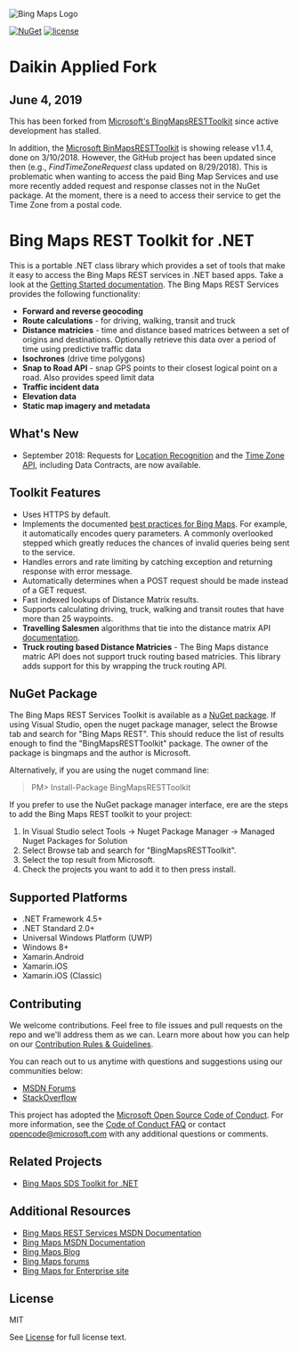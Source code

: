 ![Bing Maps Logo](https://github.com/Microsoft/Bing-Maps-V8-TypeScript-Definitions/blob/master/images/BingMapsLogoTeal.png)

[![NuGet](https://img.shields.io/badge/NuGet-1.1.4-blue.svg)](https://www.nuget.org/packages/BingMapsRESTToolkit)
[![license](https://img.shields.io/badge/license-MIT-yellow.svg)](https://github.com/Microsoft/BingMapsRESTToolkit/blob/master/LICENSE.md)

# Daikin Applied Fork

## June 4, 2019
This has been forked from [Microsoft's BingMapsRESTToolkit](https://github.com/microsoft/BingMapsRESTToolkit) since active development has stalled.  

In addition, the [Microsoft BinMapsRESTToolkit](https://www.nuget.org/packages/BingMapsRESTToolkit/) is showing release v1.1.4, done on 3/10/2018.  However, the GitHub
project has been updated since then (e.g., *FindTimeZoneRequest* class updated on 8/29/2018).  This is problematic when wanting to access the paid Bing Map Services
and use more recently added request and response classes not in the NuGet package.  At the moment, there is a need to access their service to get the Time Zone from a postal code.

# Bing Maps REST Toolkit for .NET 

This is a portable .NET class library which provides a set of tools that make it easy to access the Bing Maps REST services in .NET based apps. Take a look at the [Getting Started documentation](https://github.com/Microsoft/BingMapsRESTToolkit/blob/master/Docs/Getting%20Started.md). The Bing Maps REST Services provides the following functionality:

* **Forward and reverse geocoding**
* **Route calculations** - for driving, walking, transit and truck
* **Distance matricies** - time and distance based matrices between a set of origins and destinations. Optionally retrieve this data over a period of time using predictive traffic data
* **Isochrones** (drive time polygons)
* **Snap to Road API** - snap GPS points to their closest logical point on a road. Also provides speed limit data
* **Traffic incident data**
* **Elevation data**
* **Static map imagery and metadata**

## What's New

* September 2018: Requests for [Location Recognition](https://msdn.microsoft.com/en-US/library/mt847173.aspx) and the [Time Zone API](https://msdn.microsoft.com/en-us/library/mt829726.aspx), including Data Contracts, are now available.

## Toolkit Features

* Uses HTTPS by default.
* Implements the documented [best practices for Bing Maps](https://msdn.microsoft.com/en-us/library/dn894107.aspx). For example, it automatically encodes query parameters. A commonly overlooked stepped which greatly reduces the chances of invalid queries being sent to the service.
* Handles errors and rate limiting by catching exception and returning response with error message.
* Automatically determines when a POST request should be made instead of a GET request.
* Fast indexed lookups of Distance Matrix results.
* Supports calculating driving, truck, walking and transit routes that have more than 25 waypoints.
* **Travelling Salesmen** algorithms that tie into the distance matrix API [documentation](https://github.com/Microsoft/BingMapsRESTToolkit/blob/master/Docs/Getting%20Started.md#TravellingSalesmen). 
* **Truck routing based Distance Matricies** - The Bing Maps distance matric API does not support truck routing based matricies. This library adds support for this by wrapping the truck routing API. 

## NuGet Package

The Bing Maps REST Services Toolkit is available as a [NuGet package](https://www.nuget.org/packages/BingMapsRESTToolkit). If using Visual Studio, open the nuget package manager, select the Browse tab and search for "Bing Maps REST". This should reduce the list of results enough to find the "BingMapsRESTToolkit" package. The owner of the package is bingmaps and the author is Microsoft.

Alternatively, if you are using the nuget command line:

> PM&gt; Install-Package BingMapsRESTToolkit

If you prefer to use the NuGet package manager interface, ere are the steps to add the Bing Maps REST toolkit to your project:

1. In Visual Studio select Tools -> Nuget Package Manager -> Managed Nuget Packages for Solution 
2. Select Browse tab and search for "BingMapsRESTToolkit".
3. Select the top result from Microsoft.
4. Check the projects you want to add it to then press install.

## Supported Platforms

* .NET Framework 4.5+ 
* .NET Standard 2.0+
* Universal Windows Platform (UWP) 
* Windows 8+
* Xamarin.Android
* Xamarin.iOS
* Xamarin.iOS (Classic)

## Contributing

We welcome contributions. Feel free to file issues and pull requests on the repo and we'll address them as we can. Learn more about how you can help on our [Contribution Rules & Guidelines](CONTRIBUTING.md). 

You can reach out to us anytime with questions and suggestions using our communities below:
* [MSDN Forums](https://social.msdn.microsoft.com/Forums/en-US/home?forum=bingmapsajax&filter=alltypes&sort=lastpostdesc)
* [StackOverflow](http://stackoverflow.com/questions/tagged/bing-maps)

This project has adopted the [Microsoft Open Source Code of Conduct](https://opensource.microsoft.com/codeofconduct/). For more information, see the [Code of Conduct FAQ](https://opensource.microsoft.com/codeofconduct/faq/) or contact [opencode@microsoft.com](mailto:opencode@microsoft.com) with any additional questions or comments.

## Related Projects

* [Bing Maps SDS Toolkit for .NET](https://github.com/Microsoft/BingMapsSDSToolkit)

## Additional Resources

* [Bing Maps REST Services MSDN Documentation](https://msdn.microsoft.com/en-us/library/ff701713.aspx)
* [Bing Maps MSDN Documentation](https://msdn.microsoft.com/en-us/library/dd877180.aspx)
* [Bing Maps Blog](http://blogs.bing.com/maps)
* [Bing Maps forums](https://social.msdn.microsoft.com/Forums/en-US/home?forum=bingmapsajax&filter=alltypes&sort=lastpostdesc)
* [Bing Maps for Enterprise site](https://www.microsoft.com/maps/)

## License 

MIT
 
See [License](LICENSE.md) for full license text.
